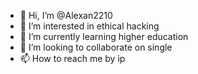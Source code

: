 - 👋 Hi, I’m @Alexan2210
- 👀 I’m interested in ethical hacking
- 🌱 I’m currently learning higher education
- 💞️ I’m looking to collaborate on single
- 📫 How to reach me by ip

<!---
Alexan2210/Alexan2210 is a ✨ special ✨ repository because its `README.md` (this file) appears on your GitHub profile.
You can click the Preview link to take a look at your changes.
--->
